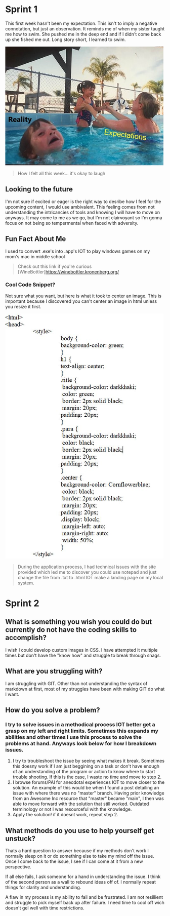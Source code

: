 # Sprint 1

This first week hasn't been my expectation. This isn't to imply a negative connotation, but just an observation. It reminds me of when my sister taught me how to swim. She pushed me in the deep end and if I didn't come back up she fished me out. Long story short, I learned to swim.

![Alt text](img/MyGithubExperience.jpg)
> How I felt all this week... it's okay to laugh

## Looking to the future
I'm not sure if excited or eager is the right way to desribe how I feel for the upcoming content, I would use ambivalent. This feeling comes from not understanding the intricancies of tools and knowing I will have to move on anyways. It may come to me as we go, but I'm not clairvoyant so I'm gonna focus on not being so tempermental when faced with adversity.

## Fun Fact About Me
I used to convert .exe's into .app's IOT to play windows games on my mom's mac in middle school
> Check out this link if you're curious [WineBottler]https://winebottler.kronenberg.org/

### Cool Code Snippet?
Not sure what you want, but here is what it took to center an image. This is important because I discovered you can't center an image in html unless you resize it first.

![Alt text](img/Codesnippet.JPG)

> During the application process, I had technical issues with the site provided which led me to discover you could use notepad and just change the file from .txt to .html IOT make a landing page on my local system.

# Sprint 2

## What is something you wish you could do but currently do not have the coding skills to accomplish?

I wish I could develop custom images in CSS. I have attempted it multiple times but don't have the "know how" and struggle to break through snags.

## What are you struggling with?

I am struggling with GIT. Other than not understanding the syntax of markdown at first, most of my struggles have been with making GIT do what I want. 

## How do you solve a problem? 

### I try to solve issues in a methodical process IOT better get a grasp on my left and right limits. Sometimes this expands my abilities and other times I use this process to solve the problems at hand. Anyways look below for how I breakdown issues.

1. I try to troubleshoot the issue by seeing what makes it break. Sometimes this doesny work if I am just beggining on a task or don't have enough of an understanding of the program or action to know where to start trouble shooting. If this is the case, I waste no time and move to step 2.
2. I browse forums/PAI for anecdotal experiences IOT to move closer to the solution. An example of this would be when I found a post detailing an issue with where there was no "master" branch. Having prior knowledge from an Awesome Inc resource that "master" became "main", I then was able to move forward with the solution that still worked. Outdated terminology or not I was resourceful with the knowledge.
3. Apply the solution! if it doesnt work, repeat step 2.

## What methods do you use to help yourself get unstuck?
Thats a hard question to answer because if my methods don't work I normally sleep on it or do something else to take my mind off the issue. Once I come back to the issue, I see if I can come at it from a new perspective. 

If all else fails, I ask someone for a hand in understanding the issue. I think of the second person as a wall to rebound ideas off of. I normally repeat things for clarity and understanding. 

A flaw in my process is my ability to fail and be frustrated. I am not resillient and struggle to pick myself back up after failure. I need time to cool off wich doesn't gel well with time restrictions.